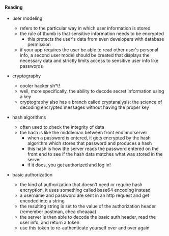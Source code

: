 #### Reading

* user modeling 
    * refers to the particular way in which user information is stored
    * the rule of thumb is that sensitive information needs to be encrypted
        * this protects the user's data from even developers with database permission
    * if your app requires the user be able to read other user's personal info, a second user model should be created that displays the necessary data and strictly limits access to sensitive user info like passwords 

* cryptography
    * cooler hacker sh*t!
    * well, more specifically, the ability to decode secret information using a key
    * cryptography also has a branch called cryptanalysis: the science of decoding encrypted messages without having the proper key

* hash algorithms
    * often used to check the integrity of data 
    * the hash is like the middleman between front end and server
        * when a password is entered, it gets encrypted by the hash algorithm which stores that password and produces a hash
        * this hash is how the server reads the password entered on the front end to see if the hash data matches what was stored in the server
        * if it does, you get authorized and log in!

* basic authorization
    * the kind of authorization that doesn't need or require hash encryption, it uses something called base64 encoding instead
    * a username and password are sent in an http request and get encoded into a string 
    * the resulting string is set to the value of the authorization header (remember postman, chea cheaaaa)
    * the server is then able to decode the basic auth header, read the user info, and return a token
    * use this token to re-authenticate yourself over and over again 
